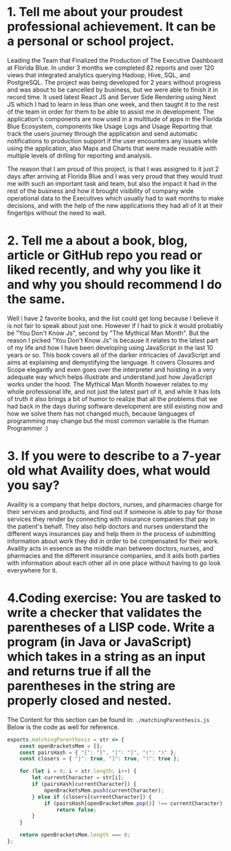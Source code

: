 # 1. Tell me about your proudest professional achievement. It can be a personal or school project.

Leading the Team that Finalized the Production of The Executive Dashboard at Florida Blue. In under 3 months we completed 82 reports and over 120 views that integrated analytics querying Hadoop, Hive, SQL, and PostgreSQL. The project was being developed for 2 years without progress and was about to be cancelled by business, but we were able to finish it in record time. It used latest React JS and Server Side Rendering using Next JS which I had to learn in less than one week, and then taught it to the rest of the team in order for them to be able to assist me in development. The application's components are now used in a multitude of apps in the Florida Blue Ecosystem, components like Usage Logs and Usage Reporting that track the users journey through the application and send automatic notifications to production support if the user encounters any issues while using the application, also Maps and Charts that were made reusable with multiple levels of drilling for reporting and analysis.

The reason that I am proud of this project, is that I was assigned to it just 2 days after arriving at Florida Blue and I was very proud that they would trust me with such an important task and team, but also the impact it had in the rest of the business and how it brought visibility of company wide operational data to the Executives which usually had to wait months to make decisions, and with the help of the new applications they had all of it at their fingertips without the need to wait.

# 2. Tell me a about a book, blog, article or GitHub repo you read or liked recently, and why you like it and why you should recommend I do the same.

Well i have 2 favorite books, and the list could get long because I believe it is not fair to speak about just one. However if I had to pick it would probably be "You Don't Know Js", second by "The Mythical Man Month". But the reason I picked "You Don't Know Js" is because it relates to the latest part of my life and how I have been developing using JavaScript in the last 10 years or so. This book covers all of the darker intricacies of JavaScript and aims at explaining and demystifying the language. It covers Closures and Scope elegantly and even goes over the interpreter and hoisting in a very adequate way which helps illustrate and understand just how JavaScript works under the hood. The Mythical Man Month however relates to my whole professional life, and not just the latest part of it, and while it has lots of truth it also brings a bit of humor to realize that all the problems that we had back in the days during software development are still existing now and how we solve them has not changed much, because languages of programming may change but the most common variable is the Human Programmer :)

# 3. If you were to describe to a 7-year old what Availity does, what would you say?

Availity is a company that helps doctors, nurses, and pharmacies charge for their services and products, and find out if someone is able to pay for those services they render by connecting with insurance companies that pay in the patient's behalf. They also help doctors and nurses understand the different ways insurances pay and help them in the process of submitting information about work they did in order to be compensated for their work. Availity acts in essence as the middle man between doctors, nurses, and pharmacies and the different insurance companies, and it aids both parties with information about each other all in one place without having to go look everywhere for it.

# 4.Coding exercise: You are tasked to write a checker that validates the parentheses of a LISP code. Write a program (in Java or JavaScript) which takes in a string as an input and returns true if all the parentheses in the string are properly closed and nested.

The Content for this section can be found in: `./matchingParenthesis.js`
Below is the code as well for reference.
```JavaScript
exports.matchingParenthesis = str => {
    const openBracketsMem = [];
    const pairsHash = { "{": "}", "[": "]", "(": ")" };
    const closers = { "}": true, "]": true, ")": true };

    for (let i = 0; i < str.length; i++) {
        let currentCharacter = str[i];
        if (pairsHash[currentCharacter]) {
            openBracketsMem.push(currentCharacter);
        } else if (closers[currentCharacter]) {
            if (pairsHash[openBracketsMem.pop()] !== currentCharacter)
                return false;
        }
    }

    return openBracketsMem.length === 0;
};
```

